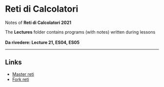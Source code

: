 # Reti di Calcolatori

Notes of **Reti di Calcolatori 2021**

The **Lectures** folder contains programs (with notes) written during lessons
<br><br>
**Da rivedere: Lecture 21, ES04, ES05** 

____
## Links
* <a href="https://github.com/nicomazz/ComputerNetworks-unipd2018">Master reti</a>
* <a href="https://github.com/tommaso-green/Computer_Networks">Fork reti</a>
